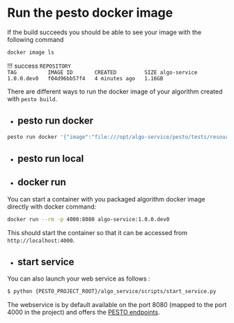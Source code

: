 # Run the pesto docker image

If the build succeeds you should be able to see your image with the following command

```bash
docker image ls
```

!!! success
    ```
    REPOSITORY                                                  TAG          IMAGE ID       CREATED         SIZE
    algo-service                                                1.0.0.dev0   f04d96bb57f4   4 minutes ago   1.16GB
    ```

There are different ways to run the docker image of your algorithm created with `pesto build`.


- ## pesto run docker

```bash
pesto run docker '{"image":"file:///opt/algo-service/pesto/tests/resources/test_1/input/image.png"}' algo-service:1.0.0.dev0 /tmp/output_pesto.json
```

- ## pesto run local

[//]: # (TODO: Add pesto run docker local command)

- ## docker run

You can start a container with you packaged algorithm docker image directly with docker command:

```bash
docker run --rm -p 4000:8080 algo-service:1.0.0.dev0
```

This should start the container so that it can be accessed from `http://localhost:4000`.


- ## start service

You can also launch your web service as follows : 

```bash
$ python {PESTO_PROJECT_ROOT}/algo_service/scripts/start_service.py
```

The webservice is by default available on the port 8080 (mapped to the port 4000 in the project) and offers the [PESTO endpoints](deploy_web_service.md#pesto-endpoints).
